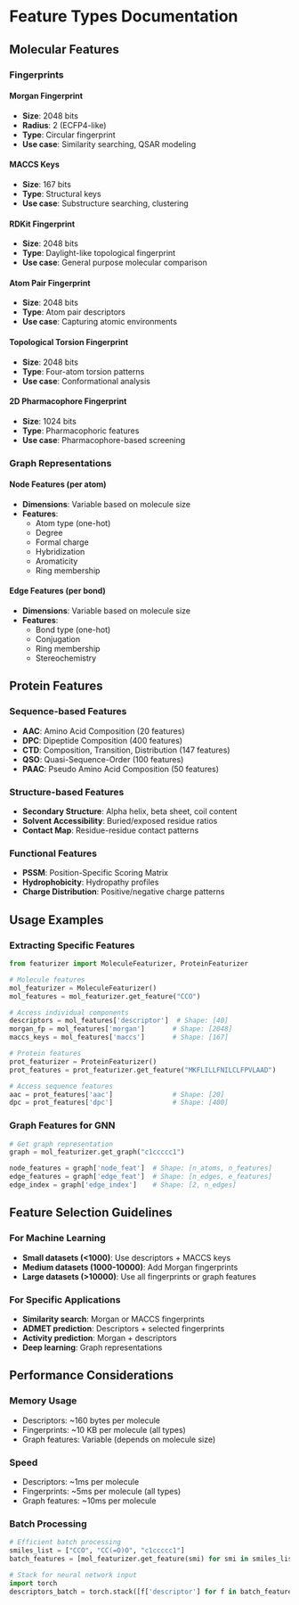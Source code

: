 # Feature Types Documentation

## Molecular Features

### Fingerprints

#### Morgan Fingerprint
- **Size**: 2048 bits
- **Radius**: 2 (ECFP4-like)
- **Type**: Circular fingerprint
- **Use case**: Similarity searching, QSAR modeling

#### MACCS Keys
- **Size**: 167 bits
- **Type**: Structural keys
- **Use case**: Substructure searching, clustering

#### RDKit Fingerprint
- **Size**: 2048 bits
- **Type**: Daylight-like topological fingerprint
- **Use case**: General purpose molecular comparison

#### Atom Pair Fingerprint
- **Size**: 2048 bits
- **Type**: Atom pair descriptors
- **Use case**: Capturing atomic environments

#### Topological Torsion Fingerprint
- **Size**: 2048 bits
- **Type**: Four-atom torsion patterns
- **Use case**: Conformational analysis

#### 2D Pharmacophore Fingerprint
- **Size**: 1024 bits
- **Type**: Pharmacophoric features
- **Use case**: Pharmacophore-based screening

### Graph Representations

#### Node Features (per atom)
- **Dimensions**: Variable based on molecule size
- **Features**:
  - Atom type (one-hot)
  - Degree
  - Formal charge
  - Hybridization
  - Aromaticity
  - Ring membership

#### Edge Features (per bond)
- **Dimensions**: Variable based on molecule size
- **Features**:
  - Bond type (one-hot)
  - Conjugation
  - Ring membership
  - Stereochemistry

## Protein Features

### Sequence-based Features
- **AAC**: Amino Acid Composition (20 features)
- **DPC**: Dipeptide Composition (400 features)
- **CTD**: Composition, Transition, Distribution (147 features)
- **QSO**: Quasi-Sequence-Order (100 features)
- **PAAC**: Pseudo Amino Acid Composition (50 features)

### Structure-based Features
- **Secondary Structure**: Alpha helix, beta sheet, coil content
- **Solvent Accessibility**: Buried/exposed residue ratios
- **Contact Map**: Residue-residue contact patterns

### Functional Features
- **PSSM**: Position-Specific Scoring Matrix
- **Hydrophobicity**: Hydropathy profiles
- **Charge Distribution**: Positive/negative charge patterns

## Usage Examples

### Extracting Specific Features

```python
from featurizer import MoleculeFeaturizer, ProteinFeaturizer

# Molecule features
mol_featurizer = MoleculeFeaturizer()
mol_features = mol_featurizer.get_feature("CCO")

# Access individual components
descriptors = mol_features['descriptor']  # Shape: [40]
morgan_fp = mol_features['morgan']       # Shape: [2048]
maccs_keys = mol_features['maccs']       # Shape: [167]

# Protein features
prot_featurizer = ProteinFeaturizer()
prot_features = prot_featurizer.get_feature("MKFLILLFNILCLFPVLAAD")

# Access sequence features
aac = prot_features['aac']               # Shape: [20]
dpc = prot_features['dpc']               # Shape: [400]
```

### Graph Features for GNN

```python
# Get graph representation
graph = mol_featurizer.get_graph("c1ccccc1")

node_features = graph['node_feat']  # Shape: [n_atoms, n_features]
edge_features = graph['edge_feat']  # Shape: [n_edges, e_features]
edge_index = graph['edge_index']    # Shape: [2, n_edges]
```

## Feature Selection Guidelines

### For Machine Learning
- **Small datasets (<1000)**: Use descriptors + MACCS keys
- **Medium datasets (1000-10000)**: Add Morgan fingerprints
- **Large datasets (>10000)**: Use all fingerprints or graph features

### For Specific Applications
- **Similarity search**: Morgan or MACCS fingerprints
- **ADMET prediction**: Descriptors + selected fingerprints
- **Activity prediction**: Morgan + descriptors
- **Deep learning**: Graph representations

## Performance Considerations

### Memory Usage
- Descriptors: ~160 bytes per molecule
- Fingerprints: ~10 KB per molecule (all types)
- Graph features: Variable (depends on molecule size)

### Speed
- Descriptors: ~1ms per molecule
- Fingerprints: ~5ms per molecule (all types)
- Graph features: ~10ms per molecule

### Batch Processing
```python
# Efficient batch processing
smiles_list = ["CCO", "CC(=O)O", "c1ccccc1"]
batch_features = [mol_featurizer.get_feature(smi) for smi in smiles_list]

# Stack for neural network input
import torch
descriptors_batch = torch.stack([f['descriptor'] for f in batch_features])
```